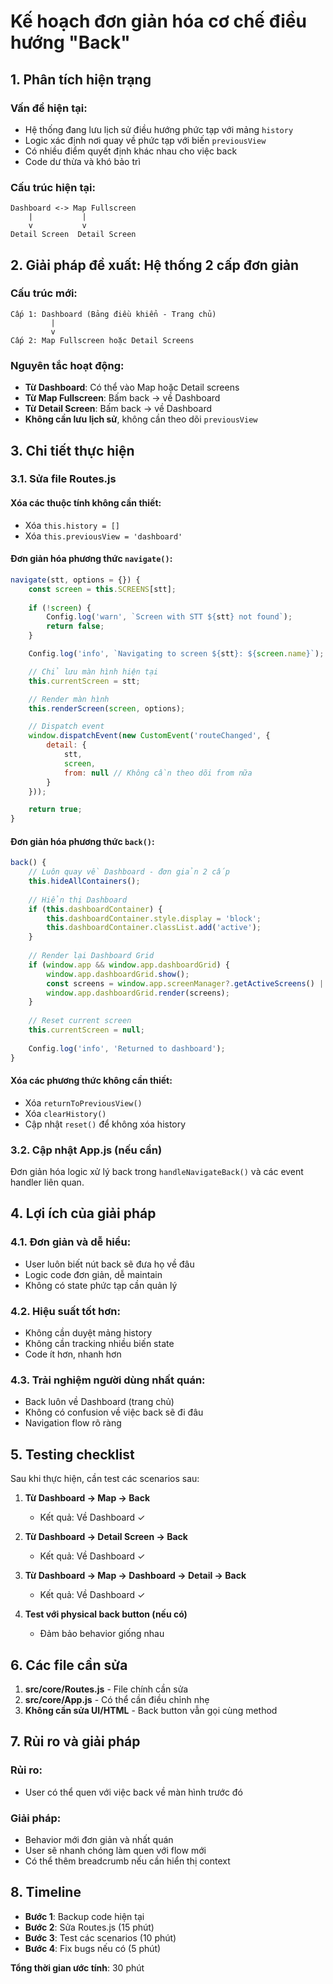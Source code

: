 # Kế hoạch đơn giản hóa cơ chế điều hướng "Back"

## 1. Phân tích hiện trạng

### Vấn đề hiện tại:
- Hệ thống đang lưu lịch sử điều hướng phức tạp với mảng `history`
- Logic xác định nơi quay về phức tạp với biến `previousView`
- Có nhiều điểm quyết định khác nhau cho việc back
- Code dư thừa và khó bảo trì

### Cấu trúc hiện tại:
```
Dashboard <-> Map Fullscreen
    |           |
    v           v
Detail Screen  Detail Screen
```

## 2. Giải pháp đề xuất: Hệ thống 2 cấp đơn giản

### Cấu trúc mới:
```
Cấp 1: Dashboard (Bảng điều khiển - Trang chủ)
         |
         v
Cấp 2: Map Fullscreen hoặc Detail Screens
```

### Nguyên tắc hoạt động:
- **Từ Dashboard**: Có thể vào Map hoặc Detail screens
- **Từ Map Fullscreen**: Bấm back → về Dashboard
- **Từ Detail Screen**: Bấm back → về Dashboard
- **Không cần lưu lịch sử**, không cần theo dõi `previousView`

## 3. Chi tiết thực hiện

### 3.1. Sửa file Routes.js

#### Xóa các thuộc tính không cần thiết:
- Xóa `this.history = []`
- Xóa `this.previousView = 'dashboard'`

#### Đơn giản hóa phương thức `navigate()`:
```javascript
navigate(stt, options = {}) {
    const screen = this.SCREENS[stt];
    
    if (!screen) {
        Config.log('warn', `Screen with STT ${stt} not found`);
        return false;
    }

    Config.log('info', `Navigating to screen ${stt}: ${screen.name}`);

    // Chỉ lưu màn hình hiện tại
    this.currentScreen = stt;

    // Render màn hình
    this.renderScreen(screen, options);

    // Dispatch event
    window.dispatchEvent(new CustomEvent('routeChanged', {
        detail: {
            stt,
            screen,
            from: null // Không cần theo dõi from nữa
        }
    }));

    return true;
}
```

#### Đơn giản hóa phương thức `back()`:
```javascript
back() {
    // Luôn quay về Dashboard - đơn giản 2 cấp
    this.hideAllContainers();
    
    // Hiển thị Dashboard
    if (this.dashboardContainer) {
        this.dashboardContainer.style.display = 'block';
        this.dashboardContainer.classList.add('active');
    }
    
    // Render lại Dashboard Grid
    if (window.app && window.app.dashboardGrid) {
        window.app.dashboardGrid.show();
        const screens = window.app.screenManager?.getActiveScreens() || [];
        window.app.dashboardGrid.render(screens);
    }
    
    // Reset current screen
    this.currentScreen = null;
    
    Config.log('info', 'Returned to dashboard');
}
```

#### Xóa các phương thức không cần thiết:
- Xóa `returnToPreviousView()`
- Xóa `clearHistory()`
- Cập nhật `reset()` để không xóa history

### 3.2. Cập nhật App.js (nếu cần)

Đơn giản hóa logic xử lý back trong `handleNavigateBack()` và các event handler liên quan.

## 4. Lợi ích của giải pháp

### 4.1. Đơn giản và dễ hiểu:
- User luôn biết nút back sẽ đưa họ về đâu
- Logic code đơn giản, dễ maintain
- Không có state phức tạp cần quản lý

### 4.2. Hiệu suất tốt hơn:
- Không cần duyệt mảng history
- Không cần tracking nhiều biến state
- Code ít hơn, nhanh hơn

### 4.3. Trải nghiệm người dùng nhất quán:
- Back luôn về Dashboard (trang chủ)
- Không có confusion về việc back sẽ đi đâu
- Navigation flow rõ ràng

## 5. Testing checklist

Sau khi thực hiện, cần test các scenarios sau:

1. **Từ Dashboard → Map → Back**
   - Kết quả: Về Dashboard ✓

2. **Từ Dashboard → Detail Screen → Back**
   - Kết quả: Về Dashboard ✓

3. **Từ Dashboard → Map → Dashboard → Detail → Back**
   - Kết quả: Về Dashboard ✓

4. **Test với physical back button (nếu có)**
   - Đảm bảo behavior giống nhau

## 6. Các file cần sửa

1. **src/core/Routes.js** - File chính cần sửa
2. **src/core/App.js** - Có thể cần điều chỉnh nhẹ
3. **Không cần sửa UI/HTML** - Back button vẫn gọi cùng method

## 7. Rủi ro và giải pháp

### Rủi ro:
- User có thể quen với việc back về màn hình trước đó

### Giải pháp:
- Behavior mới đơn giản và nhất quán
- User sẽ nhanh chóng làm quen với flow mới
- Có thể thêm breadcrumb nếu cần hiển thị context

## 8. Timeline

- **Bước 1**: Backup code hiện tại
- **Bước 2**: Sửa Routes.js (15 phút)
- **Bước 3**: Test các scenarios (10 phút)
- **Bước 4**: Fix bugs nếu có (5 phút)

**Tổng thời gian ước tính**: 30 phút
